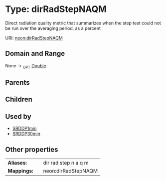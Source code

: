 
# Type: dirRadStepNAQM


Direct radiation quality metric that summarizes when the step test could not be run over the averaging period, as a percent

URI: [neon:dirRadStepNAQM](https://data.neonscience.org/dirRadStepNAQM)


## Domain and Range

None ->  <sub>OPT</sub> [Double](types/Double.md)

## Parents


## Children


## Used by

 * [SRDDP1min](SRDDP1min.md)
 * [SRDDP30min](SRDDP30min.md)

## Other properties

|  |  |  |
| --- | --- | --- |
| **Aliases:** | | dir rad step n a q m |
| **Mappings:** | | neon:dirRadStepNAQM |

